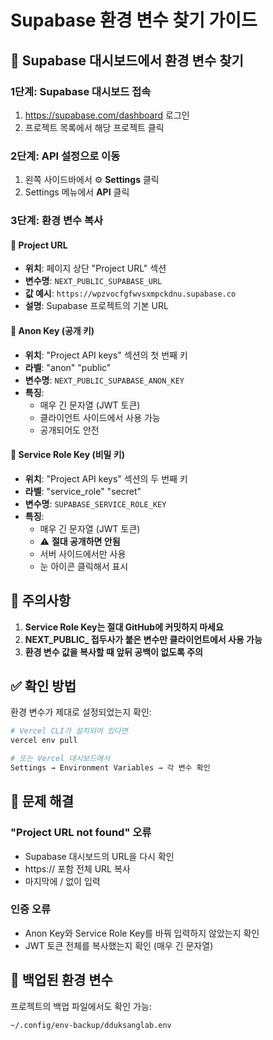 # Supabase 환경 변수 찾기 가이드

## 📍 Supabase 대시보드에서 환경 변수 찾기

### 1단계: Supabase 대시보드 접속
1. https://supabase.com/dashboard 로그인
2. 프로젝트 목록에서 해당 프로젝트 클릭

### 2단계: API 설정으로 이동
1. 왼쪽 사이드바에서 ⚙️ **Settings** 클릭
2. Settings 메뉴에서 **API** 클릭

### 3단계: 환경 변수 복사

#### 🔗 Project URL
- **위치**: 페이지 상단 "Project URL" 섹션
- **변수명**: `NEXT_PUBLIC_SUPABASE_URL`
- **값 예시**: `https://wpzvocfgfwvsxmpckdnu.supabase.co`
- **설명**: Supabase 프로젝트의 기본 URL

#### 🔑 Anon Key (공개 키)
- **위치**: "Project API keys" 섹션의 첫 번째 키
- **라벨**: "anon" "public"
- **변수명**: `NEXT_PUBLIC_SUPABASE_ANON_KEY`
- **특징**: 
  - 매우 긴 문자열 (JWT 토큰)
  - 클라이언트 사이드에서 사용 가능
  - 공개되어도 안전

#### 🔐 Service Role Key (비밀 키)
- **위치**: "Project API keys" 섹션의 두 번째 키
- **라벨**: "service_role" "secret"
- **변수명**: `SUPABASE_SERVICE_ROLE_KEY`
- **특징**:
  - 매우 긴 문자열 (JWT 토큰)
  - ⚠️ **절대 공개하면 안됨**
  - 서버 사이드에서만 사용
  - 눈 아이콘 클릭해서 표시

## 🚨 주의사항

1. **Service Role Key는 절대 GitHub에 커밋하지 마세요**
2. **NEXT_PUBLIC_ 접두사가 붙은 변수만 클라이언트에서 사용 가능**
3. **환경 변수 값을 복사할 때 앞뒤 공백이 없도록 주의**

## ✅ 확인 방법

환경 변수가 제대로 설정되었는지 확인:

```bash
# Vercel CLI가 설치되어 있다면
vercel env pull

# 또는 Vercel 대시보드에서
Settings → Environment Variables → 각 변수 확인
```

## 🔧 문제 해결

### "Project URL not found" 오류
- Supabase 대시보드의 URL을 다시 확인
- https:// 포함 전체 URL 복사
- 마지막에 / 없이 입력

### 인증 오류
- Anon Key와 Service Role Key를 바꿔 입력하지 않았는지 확인
- JWT 토큰 전체를 복사했는지 확인 (매우 긴 문자열)

## 📝 백업된 환경 변수

프로젝트의 백업 파일에서도 확인 가능:
```
~/.config/env-backup/dduksanglab.env
```